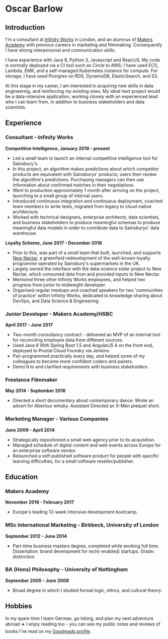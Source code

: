 # Oscar Barlow

## Introduction
I'm a consultant at [Infinity Works](https://www.infinityworks.com/) in London, and an alumnus of [Makers Academy](https://makers.tech/) with previous careers in marketing and filmmaking. Consequently I have strong interpersonal and communication skills.

I have experience with Java 8, Python 3, Javascript and ReactJS. My code is normally deployed via a CI tool such as Circle to AWS; I have used ECS, Lambda, EMR, and a self-managed Kubernetes instance for compute. For storage, I have used Posrgres on RDS, DynamoDB, ElasticSearch, and S3.

At this stage in my career, I am interested in acquiring new skills in data engineering, and reinforcing my existing ones. My ideal next project would be a data-intensive application, working closely with an experienced lead who I can learn from, in addition to business stakeholders and data scientists.

## Experience

### Consultant - Infinity Works 
**Competitive Intelligence, January 2019 - present**

* Led a small team to launch an internal competitive intelligence tool for Sainsbury's. 
* In this project, an algorithm makes predictions about which competitor products are equivalent with Sainsburys' products; users then review the algorithm's predictions. Purchasing managers can then use information about confirmed matches in their negotiations.
* Went to production approximately 1 month after arriving on the project, launching to a small group of internal users.
* Introduced continuous integration and continuous deployment, coached team members to write tests, migrated from legacy to cloud-native architecture.
* Worked with technical designers, enterprise architects, data scientists, and business stakeholders to produce meaningful schemas to produce meaningful data models in order to contribute data to Sainsburys' data warehouse.

**Loyalty Scheme, June 2017 - December 2018**

* Prior to this, was part of a small team that built, launched, and supports [New Nectar](https://nectar.sainsburys.co.uk), a greenfield redevelopment of the well-known loyalty programme operated by Sainsbury's supermarkets in the UK.
* Largely owned the interface with the data-science sister project to New Nectar, which consumed data from and provided inputs to New Nectar.
* Mentored three other Infinity Works employees, and helped two progress from junior to midweight developer.
* Organised regular meetups and coached speakers for two 'communities of practice' within Infinity Works, dedicated to knowledge sharing about DevOps, and Data Science & Engineering.

### Junior Developer - Makers Academy/HSBC
**April 2017 - June 2017**

* Two-month consultancy contract - delivered an MVP of an internal tool for reconciling employee data from different sources.
* Used Java 8 With Spring Boot 1.5 and AngularJS 4 on the front end, deployed to Pivotal Cloud Foundry via Jenkins.
* Pair-programmed practically every day, and helped some of my colleagues to become more confident coders and pairers.
* Demo'd to and clarified requirements with business stakeholders.

### Freelance Filmmaker
**May 2014 - September 2016**

* Directed a short documentary about contemporary dance. Wrote an advert for Aberlour whisky. Assistant Directed an X-Men prequel short.

### Marketing Manager - Various Companies
**June 2009 - April 2014**

* Strategically repositioned a small web agency prior to its acquisition.
* Managed schedule of digital content and web events across Europe for an enterprise software vendor.
* Relaunched a self-published software product for people with specific learning difficulties, for a small software reseller/publisher.

## Education
### Makers Academy
**November 2016 - February 2017**

* Europe's leading 12-week intensive development bootcamp.

### MSc International Marketing - Birkbeck, University of London
**September 2012 - June 2014**

* Part-time business masters degree, completed while working full time. Dissertation: brand development for tech(-enabled) startups. Grade: distinction.

### BA (Hons) Philosophy - University of Nottingham 
**September 2005 - June 2008**

* Broad degree in which I studied formal logic, ethics, and cultural theory.

## Hobbies
In my spare time I learn German, go hiking, and plan my next adventure abroad :airplane: I enjoy reading too - you can see my public notes and reviews of books I've read on my [Goodreads profile](https://www.goodreads.com/user/show/88872855-oscar-barlow).